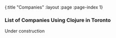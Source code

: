 {:title "Companies"
 :layout :page
 :page-index 1}

### List of Companies Using Clojure in Toronto

Under construction

